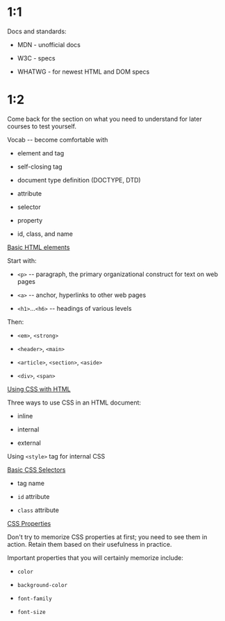 # 1:1

Docs and standards:

* MDN - unofficial docs

* W3C - specs

* WHATWG - for newest HTML and DOM specs

# 1:2

Come back for the section on what you need to understand for later courses to test yourself.

Vocab -- become comfortable with

* element and tag

* self-closing tag

* document type definition (DOCTYPE, DTD)

* attribute

* selector

* property

* id, class, and name

<u>Basic HTML elements</u>

Start with:

* `<p>` -- paragraph, the primary organizational construct for text on web pages

* `<a>` -- anchor, hyperlinks to other web pages

* `<h1>`...`<h6>` -- headings of various levels

Then:

* `<em>`, `<strong>`

* `<header>`, `<main>`

* `<article>`, `<section>`, `<aside>`

* `<div>`, `<span>`

<u>Using CSS with HTML</u>

Three ways to use CSS in an HTML document:

* inline

* internal

* external

Using `<style>` tag for internal CSS

<u>Basic CSS Selectors</u>

* tag name

* `id` attribute

* `class` attribute

<u>CSS Properties</u>

Don't try to memorize CSS properties at first; you need to see them in action. Retain them based on their usefulness in practice.

Important properties that you will certainly memorize include:

* `color`

* `background-color`

* `font-family`

* `font-size`


